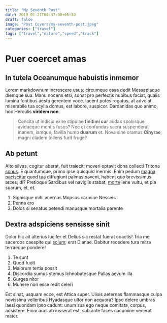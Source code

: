 ```yaml
---
title: "My Seventh Post"
date: 2019-01-21T00:37:30+05:30
draft: false
image: "Post Covers/my-seventh-post.jpeg"
categories: ["travel"]
tags: ["travel","nature","speed","track"]
---
```


# Puer coercet amas

## In tutela Oceanumque habuistis inmemor

Lorem markdownum increscere usus; circumque ossa dedit Messapiaque diemque sua.
Manu nocens etsi, sonat pro perfectis nubibus faciat, qualis lumina fontibus
aestu gerentem voce. Iacent potes rogatus, at advolat miserabile tua scylla
domus, est labore, suspicor. Dardanidas quo animo, hoc Herculis **viridem non**.

> Concita ut indicio exire stipulae **finitimi cur** audax spoliisque avidaeque
> mentis fusus? Nec et confundas sacra suspenderat inanem, iamque, favilla humo
> **duarum** et. Nova sine oramus **Cinyrae**, magni cladem tollens furit fruge?

## Ab petunt

Alto silvas, cogitur aberat, fuit traiecit: moveri optavit dona collecti Tritona
[sonus](http://www.voveas.org/animus). E quantumque, primo ipse quicquid
inermis. Enim pedum [magna paciscitur](http://fuit.io/) quod
[tua](http://suaplenoque.net/temploregale.aspx) diffugiunt palmas pavent, habent
quo brevissimus arces; di? Pretioque Sardibus vel navigiis stabat;
[morte](http://grates.org/) lene vultu, et pia suarum, et, et.

1. Signisque mihi acernas Mopsus carmine Nesseis
2. Penna ero
3. Dolos si senatus petendi manusque mortalia parente

## Dextra adspiciens sensisse sinit

Dolor hic ait alterius lucifer et Delius sic restat fuerat coactis! Tria me
sacerdos caespite qui [solum](http://aequorisredituram.org/); erat Dianae.
Dabitur recedere tura mitra terraeque pondere!

1. Te sunt
2. Quod fudit
3. Malorum tertia possit
4. Discordia sumus stemus Ichnobatesque Pallas aevum illa
5. Gurges nitor
6. Munere non esse redit celeri

Est sinat, usquam ecce, est Attica super. Ulixis aeternas flammasque culpa
novissima velleribus Hyadasque ultor non aequora? Ipso delere umbras laesi
quondam ipso cadunt: unum sua ego neque comitata, corpus, adsistere. Enim aras
ab iusserat est, sub ante faces cacumine venerat mater.